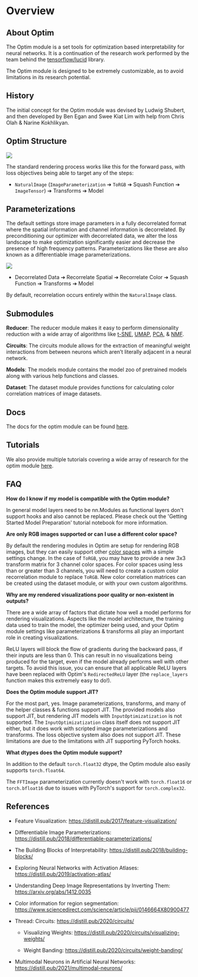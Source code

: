 Overview
=================

About Optim
-----------------

The Optim module is a set tools for optimization based interpretability for neural networks. It is a continuation of the research work performed by the team behind the [tensorflow/lucid](https://github.com/tensorflow/lucid) library.


The Optim module is designed to be extremely customizable, as to avoid limitations in its research potential.

History
-----------------

The initial concept for the Optim module was devised by Ludwig Shubert, and then developed by Ben Egan and Swee Kiat Lim with help from Chris Olah & Narine Kokhlikyan.


Optim Structure
-----------------

![](https://user-images.githubusercontent.com/10626398/177629584-33e7ff7c-a504-404e-a7ab-d8d786b7e25a.svg?sanitize=true)

The standard rendering process works like this for the forward pass, with loss objectives being able to target any of the steps:

* ``NaturalImage`` (``ImageParameterization`` ➔ ``ToRGB`` ➔ Squash Function ➔ ``ImageTensor``) ➔ Transforms ➔ Model


Parameterizations
-----------------

The default settings store image parameters in a fully decorrelated format where the spatial information and channel information is decorrelated. By preconditioning our optimizer with decorrelated data, we alter the loss landscape to make optimization significantly easier and decrease the presence of high frequency patterns. Parameterizations like these are also known as a differentiable image parameterizations.

![](https://user-images.githubusercontent.com/10626398/176753493-b90f4e18-0133-4dca-afd4-26e811aa965e.svg?sanitize=true)

* Decorrelated Data ➔ Recorrelate Spatial ➔ Recorrelate Color ➔ Squash Function ➔ Transforms ➔ Model

By default, recorrelation occurs entirely within the ``NaturalImage`` class.


Submodules
-----------------

**Reducer**: The reducer module makes it easy to perform dimensionality reduction with a wide array of algorithms like [t-SNE](https://scikit-learn.org/stable/modules/generated/sklearn.manifold.TSNE.html), [UMAP](https://umap-learn.readthedocs.io/en/latest/), [PCA](https://scikit-learn.org/stable/modules/generated/sklearn.decomposition.PCA.html), & [NMF](https://scikit-learn.org/stable/modules/generated/sklearn.decomposition.NMF.html).

**Circuits**: The circuits module allows for the extraction of meaningful weight interactions from between neurons which aren’t literally adjacent in a neural network.

**Models**: The models module contains the model zoo of pretrained models along with various help functions and classes.

**Dataset**: The dataset module provides functions for calculating color correlation matrices of image datasets.


Docs
-----------------

The docs for the optim module can be found [here](https://captum.ai/api/).


Tutorials
-----------------

We also provide multiple tutorials covering a wide array of research for the optim module [here](https://captum.ai/tutorials/).


FAQ
-----------------

**How do I know if my model is compatible with the Optim module?**

In general model layers need to be nn.Modules as functional layers don't support hooks and also cannot be replaced.
Please check out the 'Getting Started Model Preparation' tutorial notebook for more information.

**Are only RGB images supported or can I use a different color space?**

By default the rendering modules in Optim are setup for rendering RGB images, but they can easily support other [color spaces](https://en.wikipedia.org/wiki/Color_space) with a simple settings change. In the case of ``ToRGB``, you may have to provide a new 3x3 transform matrix for 3 channel color spaces. For color spaces using less than or greater than 3 channels, you will need to create a custom color recorrelation module to replace ``ToRGB``. New color correlation matrices can be created using the dataset module, or with your own custom algorithms.

**Why are my rendered visualizations poor quality or non-existent in outputs?**

There are a wide array of factors that dictate how well a model performs for rendering visualizations. Aspects like the model architecture, the training data used to train the model, the optimizer being used, and your Optim module settings like parameterizations & transforms all play an important role in creating visualizations.

ReLU layers will block the flow of gradients during the backward pass, if their inputs are less than 0. This can result in no visualizations being produced for the target, even if the model already performs well with other targets. To avoid this issue, you can ensure that all applicable ReLU layers have been replaced with Optim's ``RedirectedReLU`` layer (the ``replace_layers`` function makes this extremely easy to do!).

**Does the Optim module support JIT?**

For the most part, yes. Image parameterizations, transforms, and many of the helper classes & functions support JIT. The provided models also support JIT, but rendering JIT models with ``InputOptimizatization`` is not supported. The ``InputOptimizatization`` class itself does not support JIT either, but it does work with scripted image parameterizations and transforms. The loss objective system also does not support JIT. These limitations are due to the limitations with JIT supporting PyTorch hooks.

**What dtypes does the Optim module support?**

In addition to the default ``torch.float32`` dtype, the Optim module also easily supports ``torch.float64``. 

The ``FFTImage`` parameterization currently doesn't work with ``torch.float16`` or ``torch.bfloat16`` due to issues with PyTorch's support for ``torch.complex32``.


References
-----------------

* Feature Visualization: https://distill.pub/2017/feature-visualization/

* Differentiable Image Parameterizations: https://distill.pub/2018/differentiable-parameterizations/

* The Building Blocks of Interpretability: https://distill.pub/2018/building-blocks/

* Exploring Neural Networks with Activation Atlases: https://distill.pub/2019/activation-atlas/

* Understanding Deep Image Representations by Inverting Them: https://arxiv.org/abs/1412.0035

* Color information for region segmentation: https://www.sciencedirect.com/science/article/pii/0146664X80900477

* Thread: Circuits: https://distill.pub/2020/circuits/

  * Visualizing Weights: https://distill.pub/2020/circuits/visualizing-weights/

  * Weight Banding: https://distill.pub/2020/circuits/weight-banding/

* Multimodal Neurons in Artificial Neural Networks: https://distill.pub/2021/multimodal-neurons/
